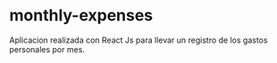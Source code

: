 # monthly-expenses
Aplicacion realizada con React Js para llevar un registro de los gastos personales por mes.
